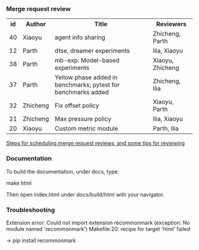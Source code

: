 ### Merge request review

<table>
<tr>
    <th> id </th>
    <th> Author </th>
    <th> Title </th>
    <th> Reviewers </th>
</tr>
<tr>
    <td> 40 </td>
    <td> Xiaoyu </td>
    <td> agent info sharing </td>
    <td> Zhicheng, Parth </td>
</tr>
<tr>
    <td> 12 </td>
    <td> Parth </td>
    <td> dtse, dreamer experiments </td>
    <td> Ilia, Xiaoyu </td>
</tr>
<tr>
    <td> 38 </td>
    <td> Parth </td>
    <td> mb-exp: Model-based experiments</td>
    <td> Xiaoyu, Zhicheng </td>
</tr>
<tr>
    <td> 37 </td>
    <td> Parth </td>
    <td> Yellow phase added in benchmarks; pytest for benchmarks added </td>
    <td> Zhicheng, Ilia </td>
</tr>
<tr>
    <td> 32 </td>
    <td> Zhicheng </td>
    <td> Fix offset policy </td>
    <td> Xiaoyu, Parth </td>
</tr>
<tr>
    <td> 21 </td>
    <td> Zhicheng </td>
    <td> Max pressure policy </td>
    <td> Ilia, Xiaoyu </td>
</tr>
<tr>
    <td> 20 </td>
    <td> Xiaoyu </td>
    <td> Custom metric module </td>
    <td> Parth, Ilia </td>
</tr>
</table>

<a href="http://116.66.187.35:4502/gitlab/its/sow45_code/tree/master/misc/pull_request_scheduling">Steps for scheduling merge request reviews, and some tips for reviewing</a>

### Documentation

To build the documentation, under docs, type:

make html

Then open index.html under docs/build/html with your navigator.

### Troubleshooting

Extension error:
Could not import extension recommonmark (exception: No module named 'recommonmark')
Makefile:20: recipe for target 'html' failed

-> pip install recommonmark
